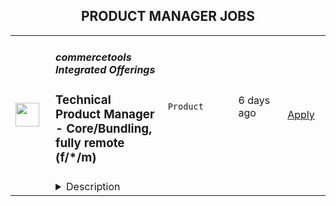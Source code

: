 <div align="center"><h2>PRODUCT MANAGER JOBS</h2></div><table><tr>
                <td width="100" height="100" rowspan="2">
                    <img src="https://wwr-pro.s3.amazonaws.com/logos/0081/6920/logo.gif" width="38px" height="auto">
                </td>
                <td width="300">
                    <h5>commercetools Integrated Offerings</h5>
                    <h3> Technical Product Manager - Core/Bundling, fully remote (f/*/m)</h3>
                </td>
                <td width="300">
                    <code>Product</code>
                </td>
                <td width="200">
                <text>6 days ago</text>
                </td>
                <td width="100" rowspan="2">
                <a href="https://weworkremotely.com/remote-jobs/commercetools-integrated-offerings-technical-product-manager-core-bundling-fully-remote-f-m" align="right" target="_blank">Apply</a>
                </td>
            </tr>
            <tr>
                <td colspan="3">
                <details><summary>Description</summary>
                <img src="https://we-work-remotely.imgix.net/logos/0081/6920/logo.gif?ixlib=rails-4.0.0&w=50&h=50&dpr=2&fit=fill&auto=compress" />

<p>
  <strong>Headquarters:</strong> Munich
    <br /><strong>URL:</strong> <a href="https://commercetools.com/careers/jobs">https://commercetools.com/careers/jobs</a>
</p>

<div>
<strong><br>Location</strong>: No location restrictions, we hire remotely worldwide 🌍<br><br>
</div><div>
<strong>Language:</strong> We operate internally and externally in English (US)<br><br>
</div><div>
<strong>Hours:</strong> 40 hours per week for full-time. You are free to choose your own hours as long as there's some overlap during the daytime of our CET team for meetings and other internal cultural events<br><br>
</div><div>
<strong>Part-time options:</strong> We will consider part-time options for this role, mention what you are looking for in your application<br><br>
</div><div>
<strong>Level: Mid </strong>(3+ years)<br><br>
</div><div>
<strong>Salary:</strong> We are looking to offer around €51,000 to €77,000 for this role depending on experience and location<br><br>
</div><div>
<br><br>
</div><div>
<strong>---------------------------------------—<br></strong><br>
</div><div>
<br><br>
</div><div>
<strong>🌟 The Opportunity<br></strong><br>
</div><div>
<br>Together with the Senior Product leadership (CPO, VP Product, etc.), this enthusiastic global Product team is defining our product vision and roadmap. <br><br>
</div><div>commercetools for Growth is a newly created solution (and team) that will enable Scaling Brands &amp; Merchants to quickly launch on a flexible, best-in-class composable stack with low effort and without the need for a big development team, keeping their iteration speed high to optimize business outcomes. The key to achieving this is to build a bundle of market-leading MACH products (commercetools products and partner products) that are perfectly connected and pre-configured. This will enable Scaling Brand and Merchants to launch quickly, iterate fast through business-user tooling and make sure that this is the last re-platforming they will ever have to do. <br><br>
</div><div>This is a great opportunity to marshal a product that has the potential to have a long-lasting impact on the commerce landscape for aspiring brands and retailers. If you are looking for a place where your contribution makes a difference, and if you never want to stop learning and growing, join our product management team!<br><br>
</div><div>
<br><strong><br>🚀 Your Mission<br></strong><br>
</div><ul>
<li>Design and improve the vision and implementation of the actual bundle of MACH products that form commercetools for Growth</li>
<li>Make sure (together with engineering), that the technical architecture of the commercetools for Growth bundle is best-in-class</li>
<li>Own the connectors between the MACH products in the bundle from a product perspective</li>
<li>Lead initiatives to enhance the experience of customer interaction with such a bundled solution (e.g. SSO, business user interface, etc.)</li>
<li>In the end, build the core of the commercetools for Growth solution, so the “Fast-Launch-Store team” (second team in commercetools for Growth) can take the bundle and pre-configure it and enhance it to enable the customers to launch faster and faster</li>
<li>Think big, scope small, and quickly iterate collectively with your team to make sure that you solve the right problems</li>
<li>Use your product sense, collectively with a qualitative and data-informed approach to creating a solution brands and retailers love</li>
<li>Become part of our product community. We like to grow and learn together, including regular knowledge exchange sessions plus coaching from peers and the Head of Product.<br><br>
</li>
</ul><div><br></div><div>
<strong>👉 What is it like working in our team?<br></strong><br>
</div><div>
<strong>”</strong><em>We focus on solving customers' problems. To do that, we have to constantly learn new things. We have to rely on each other, trust each other, and know each other's strengths. The way we work together as a team makes this seem easy and gives a true sense of collaboration</em><strong>.” — Catherine, Product Manager<br><br></strong><br>
</div><div>
<strong><br>💪 What you will accomplish in your first 90-days<br></strong><br>
</div><ul>
<li>Comprehend the strategy, including market landscape, contenders, differentiation, and our business model guiding up to our vision</li>
<li>Get to know the company, the different teams, and how you can be an ally</li>
<li>Get to know your cross-functional team, take part in planning, co-working sessions, and other ceremonies</li>
<li>Get to know the business buyers by attending customer and prospect meetings and reading notes from previous sessions</li>
<li>Comprehend our commercetools for Growth architecture to know better how each piece works collectively and fits into the broader tech ecosystem to start planning for coming extensions</li>
</ul><div>
<strong><br>🧩 You will likely have this experience<br></strong><br>
</div><ul>
<li>3 or more years of experience as a product manager in areas such as headless eCommerce technologies,  microservice architecture, B2B product management and eCommerce product/project management</li>
<li>High technical knowledge / architecture knowledge, preferably in the eCommerce domain</li>
<li>Desire to comprehend brands and retailers — their motivation, needs, and how they work</li>
<li>Experience working with commerce or a similar complex domain, with a big ecosystem and many extensions</li>
<li>Self-assured presenter and facilitator. You can clearly communicate product resolutions and the rationale behind them, and you’re not afraid to go against consensus by asking the right questions</li>
<li>Self-starter, looking for pragmatic solutions</li>
</ul><div><br></div><div>
<strong><br>🚀 About Us<br></strong><br>
</div><div>At commercetools Frontend, we're a fully remote company a Series C company valued at ¢1.9bn, and were named a Leader in the 2021 Gartner® Magic Quadrant™ for Digital Commerce for the second year in a row. <br><br>
</div><div>We are formerly Frontastic, a remote-first company since 2017 we know how to do remote work properly. We joined commercetools in November 2021 and are still growing and focused on our mission: Let commerce teams build the incredible. Do you want to be part of this exciting journey?<br><br>
</div><div>
<strong><br>👏 We're offering:<br></strong><br>
</div><ul>
<li>A <strong>remote setup</strong> and processes tailored for remote workers (and digital nomads)</li>
<li>An <strong>open learning and development budget</strong>, including an internal learning academy</li>
<li>The <strong>freedom</strong> of planning your work around life and not the other way round — we want you to bring your full self to work, and this includes owning your daily routines</li>
<li>An insurance policy that covers <strong>medical, dental and vision</strong>
</li>
<li>An <strong>allowance of 28 days leave plus public holidays</strong> in your home country</li>
<li>A <strong>company laptop of your choice</strong> and a personal budget for any additional equipment you need — you will be able to purchase it yourself with a virtual company credit card</li>
<li>A variety of <strong>regular virtual events</strong>, including celebrating our successes, paid lunches, and other activities organized by our People team</li>
<li>A 5-day <strong>yearly retreat</strong> where we meet with the whole team and spend time together at a beautiful place for additional social bonding</li>
</ul><div>
<strong><br>🤝 Our hiring process<br><br></strong><br>
</div><div>We have designed our hiring process with the candidate's experience in mind. This is important to us as we know to build the best product possible, we need the best people. Learn more about our hiring process.</div><div>
<br>🕒 We aim to respond to all candidates within 72 hours (except on weekends).<br><br>
</div><div>1️⃣ Submit your application to our team for review<br><br>
</div><div>2️⃣ Discovery call (45min) with our Product Leadership, to discuss the role, our culture, and find out if it's a good alignment with your own preferences and skills<br><br>
</div><div>3️⃣ Culture questions (via email) to see how you approach important topics such as growth and work planning</div><div>
<br>4️⃣ First interview (60min) with one of our Product Managers to have a deeper discussion about the role as well as find out how you'll make an impact inside the team<br><br>
</div><div>5️⃣ Second interview (60min) with our Engineering Leadership to discuss our engineering teams, cross-functional collaboration, and new Growth product<br><br>
</div><div>6️⃣ You'll be invited to complete a presentation on a specific topic as part of the interview process. You'll have a chance to prepare a 20-minute presentation to a panel of Frontastic product and development team members, followed by a 20-minute Q and A and then 10-min at the end for candidate questions.<br><br>
</div><div>7️⃣ Coffee Break (30min) an informal chat with members of the team to get to know who you'll be working with<br><br>
</div><div>
<br><strong><br>💬 We'd love to hear from you<br></strong><br>
</div><div>If you have any questions about the role, email our Talent team at <a href="mailto:people@frontastic.cloud">people@frontastic.cloud</a>. Applications will only be accepted directly through the job application form.<br><br>
</div><div>Want to know more about us? You can find out more on our <a href="https://commercetools.com/?location=emea">website</a>.<br><br>
</div><div>If this role is not for you, but you know of someone who'd be a great fit, we would really appreciate it if you could share this role with them!<br><br>
</div><div>
<br><br>
</div><div>
<strong>ℹ️ Equal Opportunities<br></strong><br>
</div><div>🔍 Are you looking for something else? Check out our <a href="https://commercetools.com/careers">Career Page </a>and our <a href="https://commercetools.com/">Website</a> for more information.<br><br>
</div><div>
<em>We are all different and that is what makes us stronger! We hire great people from a </em><strong><em>wide variety of backgrounds</em></strong><em>, not just because it’s the right thing to do, but because it makes our company better.</em>
</div><div>
<em><br>commercetools celebrates being a </em><strong><em>diverse environment </em></strong><em>and is proud to be an </em><strong><em>equal opportunities employer</em></strong><em>. If your professional profile aligns with our specific hiring requirements and company culture, then we encourage you to apply. We will assess </em><strong><em>your competencies, future potential, approach</em></strong><em> to learning and self-development, and passion, and not your age, color, national origin, religion, gender, gender identity or expression, sexual orientation, familial status, genetics, or disability.</em>
</div>

<p><strong>To apply:</strong> <a href="https://weworkremotely.com/remote-jobs/commercetools-integrated-offerings-technical-product-manager-core-bundling-fully-remote-f-m">https://weworkremotely.com/remote-jobs/commercetools-integrated-offerings-technical-product-manager-core-bundling-fully-remote-f-m</a></p>

                </details>
                </td>
            </tr>,<tr>
                <td width="100" height="100" rowspan="2">
                    <img src="https://remotive.com/job/1388899/logo" width="38px" height="auto">
                </td>
                <td width="300">
                    <h5>Ortnec</h5>
                    <h3>Product Manager (B2C)</h3>
                </td>
                <td width="300">
                    <code>ecommerce,education,marketing,product manager</code>
                </td>
                <td width="200">
                <text>20 days ago</text>
                </td>
                <td width="100" rowspan="2">
                <a href="https://remotive.com/remote-jobs/product/product-manager-b2c-1388899" align="right" target="_blank">Apply</a>
                </td>
            </tr>
            <tr>
                <td colspan="3">
                <details><summary>Description</summary>
                <p><strong>About Us</strong></p>
<p>We are a thriving company in the eCommerce space, with operations worldwide. As a 19-year-old “startup”, we offer employees a balance between the stability of a larger organisation, while maintaining our culture of an innovative, leading-edge startup. <br>The head office is located in Montreal and we have offices in Canada, United States and Europe (Cyprus, Georgia, Ukraine).</p>
<p><strong>Our commitment to diversity &amp; inclusion</strong><br>We are building a diverse and inclusive company. As an equal opportunity employer (EOE) we do not discriminate based on race, color, ethnicity, ancestry, national origin, religion, sex, gender identity, gender expression, sexual orientation, age, disability, veteran status, genetic information, marital status or any legally protected status.<br>We are a people first company that strives to create the best experience for our employees by creating an inclusive, collaborative, challenging environment to learn and problem solve on a daily basis. We are a remote-enabled company, so if you want to work remotely once, twice or five days a week, you’ll have all the necessary tools and support you need to do so.</p>
<p><br><strong>About the Product</strong></p>
<p>Our website is the original clip marketplace delivering authentic content from studios to consumers worldwide. We are offering niche content not found anywhere else. </p>
<p><br><strong>Our Core Values</strong><br>• I TRUST YOU - We are honest, transparent and communicate with each other<br>• ONE TEAM - We collaborate, learn from each other, and are driven by continuous improvement and respect<br>• DRIVEN BY SUCCESS - We are like a competitive sports team. We build together, we are flexible and adaptive, and driven to win<br>• IDEAS DONE RIGHT - We value ideas and creativity, but we implement them right on the first try<br>• CUSTOMER-FOCUSED - DELIVERING HAPPINESS - We understand that our C4S community is at the core of our success<br>• THIS PLACE ROCKS! - We want to work in a place that is leading, amazing and we each take responsibility to make it amazing for our teammates<br> </p>
<p><strong>Job Summary</strong></p>
<p>As a Product Manager, B2C, you will be responsible for the business-to-consumer aspect of our 2-sided e-commerce marketplace. Driven by performance metrics, you understand that success is a balancing act between our business-minded Content Creators and our customers, whose purchases are driven by emotions. Your role is to achieve stability, growth and drive innovation. The two squads that deal directly with our customers are the Revenue squad and the Customers squad. The Revenue squad works on the shopping cart, the checkout page and all of the Calls To Action (CTAs) related to conversion on our e-commerce website. The goal of the Revenue squad is to increase revenue by converting our website visitors into paying customers. The Customers squad focuses on the user interface (UI) of our customer-facing website, and providing the best user experience (UX) possible. We are always looking to improve our UI/UX. The squad’s goal is to increase website visitors.</p>
<p><br>You will report to the Director of Product Management and will work alongside the Product Manager B2B. The Product Owner of each squad will help you implement the product vision and monitor progress. You will work with other departments including Design, Marketing, and BI to understand, prioritise and define the customer needs, while collaborating with the Engineering team to bring them to fruition. You will lead the product requirement gathering efforts and collaborate closely with stakeholders to ensure alignment with product vision, strategy, and business needs.</p>
<p><strong>Responsibilities</strong></p>
<ul>
<li>Track daily performance and be the Studios voice in delivering happiness</li>
<li>Monitor Key Performance Indicators (KPIs) daily and drive improvements</li>
<li>Create, plan, and communicate the product vision and roadmap</li>
<li>Create strategic plans which target company objectives and prioritise business value</li>
<li>Facilitate internal needs analysis with various departments, especially BI</li>
<li>Gather and analyse data for each feature, to build a business case, check viability, and forecast expected results</li>
<li>Gather requirements using established methods such as interviewing, surveys, prototyping and diagrams, to create effective well-researched specifications with clear acceptance criteria</li>
<li>Define product functionalities and plan feature iterations</li>
<li>Work with other Product Managers to ensure all dependencies are understood so new features can be released in a timely fashion</li>
<li>Work closely with the Product Owner who will focus on the work coordination of your vision and strategy</li>
<li>Determine key performance indicators (KPIs) for features</li>
<li>Monitor, maintain, and optimise all product features. Foster a sense of ownership with the team.</li>
</ul>
<p><strong>Skills and Qualifications</strong></p>
<ol>
<li>3 - 5 years experience as a professional Product Manager</li>
<li>Strong leadership skills</li>
<li>Experience with Scrum and Agile development</li>
<li>Strong analytical, technical, verbal, and written communication skills</li>
<li>Experience with Jira and Confluence</li>
<li>Fluent in English, spoken and written </li>
</ol>
<p><strong>Nice to have</strong></p>
<p>• Experience in the online entertainment space</p>
<p><strong>Personal Skills</strong></p>
<ul>
<li>You like the big picture, pushing the limits of what can be done, and outshining the competition</li>
<li>You live by the philosophy that great product development is a team sport and requires flexibility and relationship building</li>
<li>Able to work with all stakeholders and team members</li>
<li>Comfortable with multi-tasking, context switch, and able to handle a high volume of work and pressure</li>
<li>You listen well, are open minded, and respect other opinions, but you are decisive and confident</li>
</ul>
<p> </p>
<p><strong>Location: </strong>Remote. You are NOT required in the office - you can work 100% remotely.</p>
<p><strong>Time zone: </strong>Eastern (9-5 EST or close to that)</p>
<p><strong>We offer a competitive compensation plan and various perks including:</strong><br>• Annual bonus plans<br>• Employee benefits and insurance plan<br>• Paid vacation, personal days, and sick days<br>• Gym/fitness allowance<br>• Day off for your birthday<br>• Education allowance to keep your skills and learning current</p>
<p> </p>
<img src="https://remotive.com/job/track/1388899/blank.gif?source=public_api" alt=""/>
                </details>
                </td>
            </tr></table>